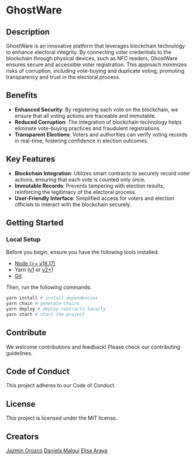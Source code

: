 # GhostWare

## Description

GhostWare is an innovative platform that leverages blockchain technology to enhance electoral integrity. By connecting voter credentials to the blockchain through physical devices, such as NFC readers, GhostWare ensures secure and accessible voter registration. This approach minimizes risks of corruption, including vote-buying and duplicate voting, promoting transparency and trust in the electoral process.

## Benefits

- **Enhanced Security**: By registering each vote on the blockchain, we ensure that all voting actions are traceable and immutable.
- **Reduced Corruption**: The integration of blockchain technology helps eliminate vote-buying practices and fraudulent registrations.
- **Transparent Elections**: Voters and authorities can verify voting records in real-time, fostering confidence in election outcomes.

## Key Features

- **Blockchain Integration**: Utilizes smart contracts to securely record voter actions, ensuring that each vote is counted only once.
- **Immutable Records**: Prevents tampering with election results, reinforcing the legitimacy of the electoral process.
- **User-Friendly Interface**: Simplified access for voters and election officials to interact with the blockchain securely.

## Getting Started

### Local Setup

Before you begin, ensure you have the following tools installed:

- [Node (>= v18.17)](https://nodejs.org/en/download/)
- Yarn ([v1](https://classic.yarnpkg.com/en/docs/install/) or [v2+](https://yarnpkg.com/getting-started/install))
- [Git](https://git-scm.com/downloads)

Then, run the following commands:

```bash
yarn install # install dependencies
yarn chain # generate chains
yarn deploy # deploy contracts locally
yarn start # start the project
```

## Contribute

We welcome contributions and feedback! Please check our contributing guidelines.

## Code of Conduct

This project adheres to our Code of Conduct.

## License

This project is licensed under the MIT license.

## Creators

[Jazmín Orozco](https://www.linkedin.com/in/jazmin-design/)
[Daniela Malqui](https://www.linkedin.com/in/danielamalqui/)
[Elisa Araya](https://www.linkedin.com/in/arayamariaelisa/)
